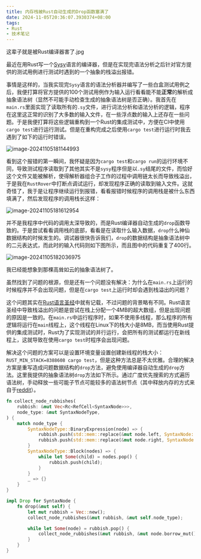 ```yaml
---
title: 内存栈被Rust自动生成的Drop函数塞满了
date: 2024-11-05T20:36:07.3930374+08:00
tags:
- Rust
- 技术笔记
---
```


这辈子就是被Rust编译器害了.jpg

<!--more-->

最近在用Rust写一个[Sysy](https://gitlab.eduxiji.net/csc1/nscscc/compiler2022/-/blob/master/SysY2022%E8%AF%AD%E8%A8%80%E5%AE%9A%E4%B9%89-V1.pdf)语言的编译器，但是在实现完语法分析之后针对官方提供的测试用例进行测试时遇到的一个抽象的栈溢出报错。

事情是这样的，当我实现完`Sysy`语言的语法分析器并编写了一些白盒测试用例之后，我便打算将官方提供的100个测试用例作为输入运行看看能不能**正常**的解析成抽象语法树（显然不可能手动检查生成的抽象语法树是否正确）。我首先在`main.rs`里面实现了读取所有的`.sy`文件，进行词法分析和语法分析的逻辑，程序在这里这正常的识别了大多数的输入文件，在一些浮点数的输入上还存在一些问题。于是我便打算将这些逻辑重构到一个Rust的集成测试中，方便在CI中使用`cargo test`进行运行测试。但是在重构完成之后使用`cargo test`进行运行时我去遇到了如下的运行时错误。

![image-20241105181144993](./rust-drop-stack-overflow/image-20241105181144993.png)

看到这个报错的第一瞬间，我怀疑是因为`cargo test`和`cargo run`的运行环境不同，导致测试程序读取到了其他其实不是`sysy`程序但是以`.sy`结尾的文件，而恰好这个文件又能被解析，使得解析器组合子工作的过程中调用链太长而导致栈溢出，于是我在`RustRover`中打断点调试运行，却发现程序正确的读取到输入文件。这就奇怪了，我于是让程序继续运行到报错，看看报错时候程序的调用栈是被什么东西填满了，然后发现程序的调用栈长这样：

![image-20241105181612954](./rust-drop-stack-overflow/image-20241105181612954.png)

并不是我程序中代码的调用太深导致的，而是Rust编译器自动生成的`drop`函数导致的。于是尝试看看调用栈的底部，看看是在读取什么输入数据，`drop`什么神仙数据结构的时候发生的。调试器很快告诉我们，`drop`的数据结构是抽象语法树中的二元表达式，而此时的输入代码则如下图所示，而且图中的代码重复了400行。

![image-20241105182036975](./rust-drop-stack-overflow/image-20241105182036975.png)

我已经能想象到那棵高耸如云的抽象语法树了。

虽然找到了问题的根源，但是还有一个问题没有解决：为什么在`main.rs`上运行的时候程序并不会出现问题，但是在`cargo test`上运行时却会遇到栈溢出的问题？

这个问题其实在[Rust语言圣经](https://course.rs/compiler/pitfalls/stack-overflow.html)中就有记载，不过问题的背景略有不同。Rust语言圣经中导致栈溢出的问题是尝试在栈上分配一个4MB的超大数组，但是出现问题的原因是一致的。在`main.rs`中运行程序时，如果不使用多线程，那么程序的所有逻辑将运行在`main`线程上，这个线程在Linux下的栈大小是8MB，而当使用Rust提供的集成测试时，Rust为了实现测试的并行运行，会把所有的测试都运行在新线程上，这就导致在使用`cargo test`时程序会出现问题。

解决这个问题的方案可以是设置环境变量设置创建新线程的栈大小：`RUST_MIN_STACK=8388608 cargo test`，但是这种方法总是不太优雅。合理的解决方案是重写造成问题数据结构的`drop`方法，避免使用编译器自动生成的`drop`方法。这里我提供的抽象语法树`drop`方法如下所示。通过广度优先搜索的方式遍历语法树，手动释放一些可能子节点可能较多的语法树节点（其中释放内存的方式来自于[reddit](https://www.reddit.com/r/rust/comments/x97a4a/stack_overflow_during_drop_of_huge_abstract/)）。

```rust
fn collect_node_rubbishes(
    rubbish: &mut Vec<Rc<RefCell<SyntaxNode>>>,
    node_type: &mut SyntaxNodeType,
) {
    match node_type {
        SyntaxNodeType::BinaryExpression(node) => {
            rubbish.push(std::mem::replace(&mut node.left, SyntaxNode::unit()));
            rubbish.push(std::mem::replace(&mut node.right, SyntaxNode::unit()));
        }
        SyntaxNodeType::Block(nodes) => {
            while let Some(child) = nodes.pop() {
                rubbish.push(child);
            }
        }
        _ => {}
    }
}

impl Drop for SyntaxNode {
    fn drop(&mut self) {
        let mut rubbish = Vec::new();
        collect_node_rubbishes(&mut rubbish, &mut self.node_type);

        while let Some(node) = rubbish.pop() {
            collect_node_rubbishes(&mut rubbish, &mut node.borrow_mut().node_type);
        }
    }
}
```

